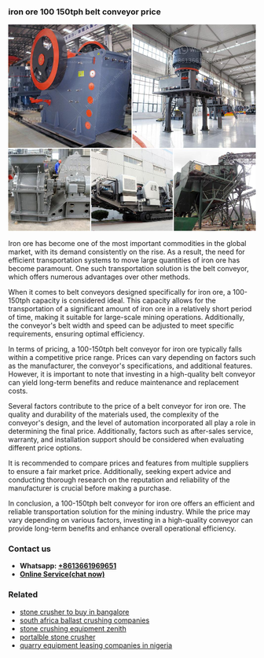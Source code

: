 <h3>iron ore 100 150tph belt conveyor price</h3><img src='1708322588.jpg' alt=''><p>Iron ore has become one of the most important commodities in the global market, with its demand consistently on the rise. As a result, the need for efficient transportation systems to move large quantities of iron ore has become paramount. One such transportation solution is the belt conveyor, which offers numerous advantages over other methods.</p><p>When it comes to belt conveyors designed specifically for iron ore, a 100-150tph capacity is considered ideal. This capacity allows for the transportation of a significant amount of iron ore in a relatively short period of time, making it suitable for large-scale mining operations. Additionally, the conveyor's belt width and speed can be adjusted to meet specific requirements, ensuring optimal efficiency.</p><p>In terms of pricing, a 100-150tph belt conveyor for iron ore typically falls within a competitive price range. Prices can vary depending on factors such as the manufacturer, the conveyor's specifications, and additional features. However, it is important to note that investing in a high-quality belt conveyor can yield long-term benefits and reduce maintenance and replacement costs.</p><p>Several factors contribute to the price of a belt conveyor for iron ore. The quality and durability of the materials used, the complexity of the conveyor's design, and the level of automation incorporated all play a role in determining the final price. Additionally, factors such as after-sales service, warranty, and installation support should be considered when evaluating different price options.</p><p>It is recommended to compare prices and features from multiple suppliers to ensure a fair market price. Additionally, seeking expert advice and conducting thorough research on the reputation and reliability of the manufacturer is crucial before making a purchase.</p><p>In conclusion, a 100-150tph belt conveyor for iron ore offers an efficient and reliable transportation solution for the mining industry. While the price may vary depending on various factors, investing in a high-quality conveyor can provide long-term benefits and enhance overall operational efficiency.</p><h3>Contact us</h3><ul><li><strong>Whatsapp:&nbsp;<a href="https://wa.me/8613661969651">+8613661969651</a></strong></li><li><a href="https://swt.shibang-china.com/?git&amp;zhl&amp;iron ore 100 150tph belt conveyor price"><strong>Online Service(chat now)</strong></a></li></ul><h3>Related</h3><ul><li><a href='stone crusher to buy in bangalore.md'>stone crusher to buy in bangalore</a></li><li><a href='south africa ballast crushing companies.md'>south africa ballast crushing companies</a></li><li><a href='stone crushing equipment zenith.md'>stone crushing equipment zenith</a></li><li><a href='portalble stone crusher.md'>portalble stone crusher</a></li><li><a href='quarry equipment leasing companies in nigeria.md'>quarry equipment leasing companies in nigeria</a></li></ul>